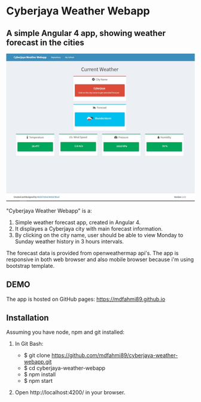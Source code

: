 # Cyberjaya Weather Webapp

## A simple Angular 4 app, showing weather forecast in the cities

![Alt text](assets/img/cyberjaya-weather-webapp.JPG?raw=true "App Printscreen")

"Cyberjaya Weather Webapp" is a:
1.  Simple weather forecast app, created in Angular 4.
2.  It displayes a Cyberjaya city with main forecast information.
3.  By clicking on the city name, user should be able to view Monday to Sunday weather history in 3 hours intervals.

The forecast data is provided from openweathermap api's.
The app is responsive in both web browser and also mobile browser because i'm using bootstrap template.


## DEMO

The app is hosted on GitHub pages: https://mdfahmi89.github.io


## Installation

Assuming you have node, npm and git installed:

1. In Git Bash:
    - $ git clone https://github.com/mdfahmi89/cyberjaya-weather-webapp.git
    - $ cd cyberjaya-weather-webapp
    - $ npm install
    - $ npm start
    
2. Open http://localhost:4200/ in your browser.
